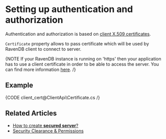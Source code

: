 # Setting up authentication and authorization

Authentication and authorization is based on [client X.509 certificates](../server/security/authorization/security-clearance-and-permissions).

`Certificate` property allows to pass certificate which will be used by RavenDB client to connect to server. 

{NOTE If your RavenDB instance is running on 'https' then your application has to use a client certificate in order to be able to access the server. You can find more information [here](../server/security/overview). /}

## Example

{CODE client_cert@ClientApi\Certificate.cs /}

## Related Articles

- [How to create **secured server**?](../server/security/overview)
- [Security Clearance & Permissions](../server/security/authorization/security-clearance-and-permissions)

